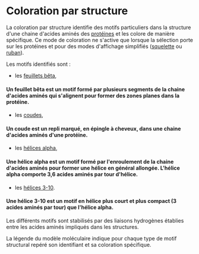 # Coloration par structure

La coloration par structure identifie des motifs particuliers dans la structure d'une chaine d'acides aminés des [protéines](lexicon-protein) et les colore de manière spécifique. Ce mode de coloration ne s'active que lorsque la sélection porte sur les protéines et pour des modes d'affichage simplifiés ([squelette](display-backbone) ou [ruban](display-cartoon)).

Les motifs identifiés sont :
* les [feuillets bêta](lexicon-feuillet),
#### Un feuillet bêta est un motif formé par plusieurs segments de la chaine d'acides aminés qui s'alignent pour former des zones planes dans la protéine. 
* les [coudes](lexicon-coude),
#### Un coude est un repli marqué, en épingle à cheveux, dans une chaine d'acides aminés d'une protéine.
* les [hélices alpha](lexicon-helice),
#### Une hélice alpha est un motif formé par l'enroulement de la chaine d'acides aminés pour former une hélice en général allongée. L'hélice alpha comporte 3,6 acides aminés par tour d'hélice.
* les [hélices 3-10](lexicon-helice).
#### Une hélice 3-10 est un motif en hélice plus court et plus compact (3 acides aminés par tour) que l'hélice alpha. 

Les différents motifs sont stabilisés par des liaisons hydrogènes établies entre les acides aminés impliqués dans les structures.

La légende du modèle moléculaire indique pour chaque type de motif structural repéré son identifiant et sa coloration spécifique.